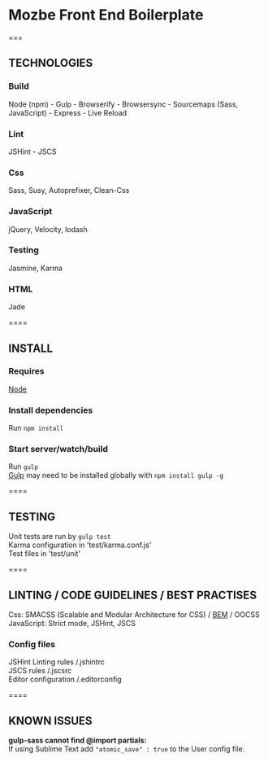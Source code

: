 # Mozbe Front End Boilerplate

===

## TECHNOLOGIES

### Build
Node (npm) - Gulp - Browserify - Browsersync - Sourcemaps (Sass, JavaScript) - Express - Live Reload  

### Lint
JSHint - JSCS  

### Css
Sass, Susy, Autoprefixer, Clean-Css  

### JavaScript
jQuery, Velocity, lodash  

### Testing
Jasmine, Karma  

### HTML
Jade

====

## INSTALL

### Requires
[Node](http://nodejs.org)  

### Install dependencies
Run `npm install`

### Start server/watch/build
Run `gulp`  
[Gulp](http://gulpjs.com/) may need to be installed globally with `npm install gulp -g`  

====

## TESTING

Unit tests are run by `gulp test`  
Karma configuration in 'test/karma.conf.js'  
Test files in 'test/unit'  

====

## LINTING / CODE GUIDELINES / BEST PRACTISES

Css: SMACSS (Scalable and Modular Architecture for CSS) / [BEM](http://getbem.com/) / OOCSS  
JavaScript: Strict mode, JSHint, JSCS  

### Config files
JSHint Linting rules /.jshintrc  
JSCS rules /.jscsrc  
Editor configuration /.editorconfig  

====

## KNOWN ISSUES

**gulp-sass cannot find @import partials:**  
If using Sublime Text add `"atomic_save" : true` to the User config file.
